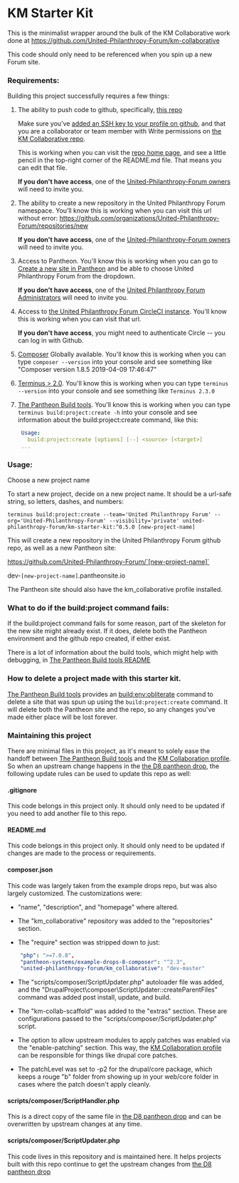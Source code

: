 # KM Starter Kit

This is the minimalist wrapper around the bulk of the KM Collaborative work done at https://github.com/United-Philanthropy-Forum/km-collaborative

This code should only need to be referenced when you spin up a new Forum site.

### Requirements:

Building this project successfully requires a few things:

1. The ability to push code to github, specifically, [this repo](https://github.com/United-Philanthropy-Forum/km-collaborative)
   
   Make sure you’ve [added an SSH key to your profile on github](https://www.inmotionhosting.com/support/website/git/how-to-add-ssh-keys-to-your-github-account/), and that you are a collaborator or team member with Write permissions on [the KM Collaborative repo](https://github.com/United-Philanthropy-Forum/km-collaborative).

   This is working when you can visit the [repo home page](https://github.com/United-Philanthropy-Forum/km-collaborative), and see a little pencil in the top-right corner of the README.md file. That means you can edit that file.
    
   **If you don't have access**, one of the [United-Philanthropy-Forum owners](https://github.com/orgs/United-Philanthropy-Forum/people) will need to invite you.

2. The ability to create a new repository in the United Philanthropy Forum namespace.
   You’ll know this is working when you can visit this url without error: https://github.com/organizations/United-Philanthropy-Forum/repositories/new

   **If you don't have access**, one of the [United-Philanthropy-Forum owners](https://github.com/orgs/United-Philanthropy-Forum/people) will need to invite you.
   
3. Access to Pantheon. 
   You'll know this is working when you can go to [Create a new site in Pantheon](https://dashboard.pantheon.io/sites/create) and be able to choose United Philanthropy Forum from the dropdown.
   
   **If you don't have access**, one of the [United Philanthropy Forum Administrators](https://dashboard.pantheon.io/organizations/e8f1697b-fb5c-497c-88f1-5b8eaa98f48e#people) will need to invite you.

4. Access to [the United Philanthropy Forum CircleCI instance](https://circleci.com/gh/United-Philanthropy-Forum). You'll know this is working when you can visit that url. 

   **If you don't have access**, you might need to authenticate Circle -- you can log in with Github.

5. [Composer](https://getcomposer.org/) Globally available. You'll know this is working when you can type `composer --version` into your console and see something like "Composer version 1.8.5 2019-04-09 17:46:47"

6. [Terminus > 2.0](https://pantheon.io/docs/terminus/install). You'll know this is working when you can type `terminus --version` into your console and see something like `Terminus 2.3.0`

7. [The Pantheon Build tools](https://github.com/pantheon-systems/terminus-build-tools-plugin/#installation). You'll know this is working when you can type `terminus build:project:create -h` into your console and see information about the build:project:create command, like this:

   ```yaml
    Usage:
      build:project:create [options] [--] <source> [<target>]
    ...
    ```


### Usage:

Choose a new project name

To start a new project, decide on a new project name. It should be a url-safe string, so letters, dashes, and numbers:

```
terminus build:project:create --team='United Philanthropy Forum' --org='United-Philanthropy-Forum' --visibility='private' united-philanthropy-forum/km-starter-kit:^0.5.0 [new-project-name]
```

This will create a new repository in the United Philanthropy Forum github repo, as well as a new Pantheon site:

https://github.com/United-Philanthropy-Forum/`[new-project-name]`

dev-`[new-project-name]`.pantheonsite.io

The Pantheon site should also have the km_collaborative profile installed.

### What to do if the build:project command fails:

If the build:project command fails for some reason, part of the skeleton for the new site might already exist. If it does, delete both the Pantheon environment and the github repo created, if either exist.

There is a lot of information about the build tools, which might help with debugging, in [The Pantheon Build tools README](https://github.com/pantheon-systems/terminus-build-tools-plugin)

### How to delete a project made with this starter kit.

[The Pantheon Build tools](https://github.com/pantheon-systems/terminus-build-tools-plugin) provides an [build:env:obliterate](https://github.com/pantheon-systems/terminus-build-tools-plugin#buildenvobliterate) command to delete a site that was spun up using the `build:project:create` command. It will delete both the Pantheon site and the repo, so any changes you've made either place will be lost forever.
 
### Maintaining this project

There are minimal files in this project, as it's meant to solely ease the handoff between [The Pantheon Build tools](https://github.com/pantheon-systems/terminus-build-tools-plugin) and the
[KM Collaboration profile](https://github.com/United-Philanthropy-Forum/km-collaborative). So when an upstream change happens in the [the D8 pantheon drop](https://github.com/pantheon-systems/example-drops-8-composer), the following update rules can be used to update this repo as well:

#### .gitignore

This code belongs in this project only. It should only need to be updated if you need to add another file to this repo.

#### README.md

This code belongs in this project only. It should only need to be updated if changes are made to the process or requirements.

#### composer.json

This code was largely taken from the example drops repo, but was also largely customized. The customizations were:

* "name", "description", and "homepage" where altered.

* The "km_collaborative" repository was added to the "repositories" section.

* The "require" section was stripped down to just:

```yaml
    "php": ">=7.0.8",
    "pantheon-systems/example-drops-8-composer": "^2.3",
    "united-philanthropy-forum/km_collaborative": "dev-master"
```

* The "scripts/composer/ScriptUpdater.php" autoloader file was added, and the "DrupalProject\\composer\\ScriptUpdater::createParentFiles"
command was added post install, update, and build.

* The "km-collab-scaffold" was added to the "extras" section. These are configurations passed to the "scripts/composer/ScriptUpdater.php" script.

* The option to allow upstream modules to apply patches was enabled via the "enable-patching" section. This way, the [KM Collaboration profile](https://github.com/United-Philanthropy-Forum/km-collaborative) can be responsible for things like drupal core patches.

* The patchLevel was set to -p2 for the drupal/core package, which keeps a rouge "b" folder from showing up in your web/core folder in cases
where the patch doesn't apply cleanly.

#### scripts/composer/ScriptHandler.php

This is a direct copy of the same file in [the D8 pantheon drop](https://github.com/pantheon-systems/example-drops-8-composer) and can be overwritten by upstream
changes at any time.

#### scripts/composer/ScriptUpdater.php

This code lives in this repository and is maintained here. It helps projects built with this repo continue to get the upstream changes from
[the D8 pantheon drop](https://github.com/pantheon-systems/example-drops-8-composer)
